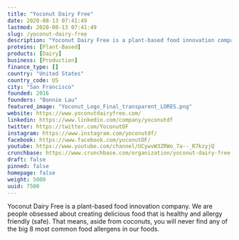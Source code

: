 ```yaml
---
title: "Yoconut Dairy Free"
date: 2020-08-13 07:41:49
lastmod: 2020-08-13 07:41:49
slug: /yoconut-dairy-free
description: "Yoconut Dairy Free is a plant-based food innovation company. We are people obsessed about creating delicious food that is healthy and allergy friendly (safe). That means, aside from coconuts, you will never find any of the big 8 most common food allergens in our foods."
proteins: [Plant-Based]
products: [Dairy]
business: [Production]
finance_type: []
country: "United States"
country_code: US
city: "San Francisco"
founded: 2016
founders: "Bonnie Lau"
featured_image: "Yoconut_Logo_Final_transparent_LORES.png"
website: https://www.yoconutdairyfree.com/
linkedin: https://www.linkedin.com/company/yoconutdf
twitter: https://twitter.com/YoconutDF
instagram: https://www.instagram.com/yoconutdf/
facebook: https://www.facebook.com/yoconutDF/
youtube: https://www.youtube.com/channel/UCywvW3ZRWo_7a--_R7kzyjQ
crunchbase: https://www.crunchbase.com/organization/yoconut-dairy-free
draft: false
pinned: false
homepage: false
weight: 5000
uuid: 7500
---
```

Yoconut Dairy Free is a plant-based food innovation company. We are people obsessed about creating delicious food that is healthy and allergy friendly (safe). That means, aside from coconuts, you will never find any of the big 8 most common food allergens in our foods.
